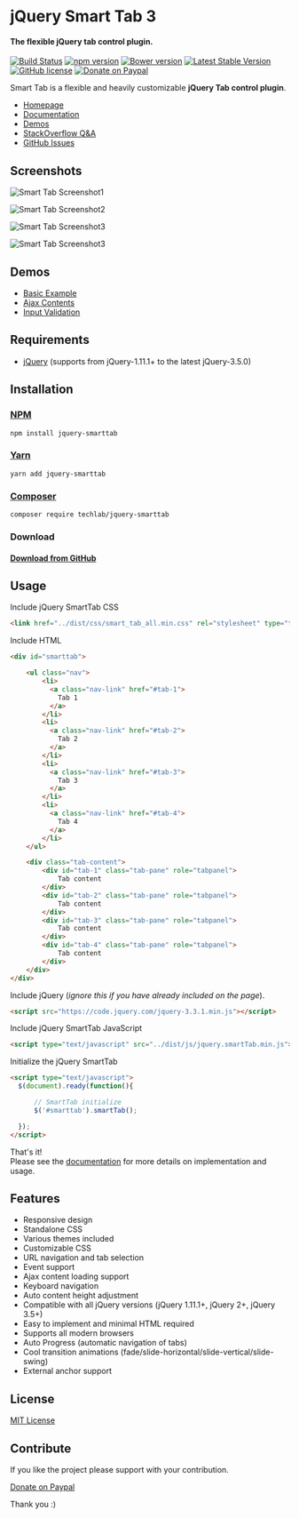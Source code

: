 # jQuery Smart Tab 3
#### The flexible jQuery tab control plugin.

[![Build Status](https://travis-ci.org/techlab/jquery-smarttab.svg?branch=master)](https://travis-ci.org/techlab/jquery-smarttab)
[![npm version](https://badge.fury.io/js/smarttab.svg)](https://badge.fury.io/js/smarttab)
[![Bower version](https://badge.fury.io/bo/smarttab.svg)](https://badge.fury.io/bo/smarttab)
[![Latest Stable Version](https://poser.pugx.org/techlab/jquery-smarttab/v/stable)](https://packagist.org/packages/techlab/jquery-smarttab)
[![GitHub license](https://img.shields.io/badge/license-MIT-blue.svg)](https://raw.githubusercontent.com/techlab/jquery-smarttab/master/LICENSE)
[![Donate on Paypal](https://img.shields.io/badge/PayPal-dipuraj-blue.svg)](https://www.paypal.me/dipuraj)

Smart Tab is a flexible and heavily customizable **jQuery Tab control plugin**.

+ [Homepage](http://techlaboratory.net/jquery-smarttab)
+ [Documentation](http://techlaboratory.net/jquery-smarttab#documentation)
+ [Demos](http://techlaboratory.net/jquery-smarttab#demo)
+ [StackOverflow Q&A](http://stackoverflow.com/questions/tagged/smart-tab)
+ [GitHub Issues](https://github.com/techlab/jquery-smarttab/issues)

Screenshots
-----
![Smart Tab Screenshot1](http://techlaboratory.net/assets/media/jquery-smart-tab/smarttab-v3-default.png)   

![Smart Tab Screenshot2](http://techlaboratory.net/assets/media/jquery-smart-tab/smarttab-v3-dark.png)   

![Smart Tab Screenshot3](http://techlaboratory.net/assets/media/jquery-smart-tab/smarttab-v3-tabs.png)   

![Smart Tab Screenshot3](http://techlaboratory.net/assets/media/jquery-smart-tab/smarttab-v3-brick.png)

Demos
-----
  + [Basic Example](http://techlaboratory.net/projects/demo/jquery-smart-tab/v3)
  + [Ajax Contents](http://techlaboratory.net/projects/demo/jquery-smart-tab/v3/ajax)
  + [Input Validation](http://techlaboratory.net/projects/demo/jquery-smart-tab/v3/multiple)

Requirements
-----
  + [jQuery](http://jquery.com/) (supports from jQuery-1.11.1+ to the latest jQuery-3.5.0)

Installation
-----

### [NPM](https://www.npmjs.com/package/jquery-smarttab)
    npm install jquery-smarttab

### [Yarn](https://yarn.pm/jquery-smarttab)
    yarn add jquery-smarttab

### [Composer](https://packagist.org/packages/techlab/jquery-smarttab)
    composer require techlab/jquery-smarttab

### Download
#### [Download from GitHub](https://github.com/techlab/jquery-smarttab/archive/master.zip)    

Usage
-----

Include jQuery SmartTab CSS
```html
<link href="../dist/css/smart_tab_all.min.css" rel="stylesheet" type="text/css" />
```

Include HTML
```html
<div id="smarttab">

    <ul class="nav">
        <li>
          <a class="nav-link" href="#tab-1">
            Tab 1
          </a>
        </li>
        <li>
          <a class="nav-link" href="#tab-2">
            Tab 2
          </a>
        </li>
        <li>
          <a class="nav-link" href="#tab-3">
            Tab 3
          </a>
        </li>
        <li>
          <a class="nav-link" href="#tab-4">
            Tab 4
          </a>
        </li>
    </ul>

    <div class="tab-content">
        <div id="tab-1" class="tab-pane" role="tabpanel">
            Tab content
        </div>
        <div id="tab-2" class="tab-pane" role="tabpanel">
            Tab content
        </div>
        <div id="tab-3" class="tab-pane" role="tabpanel">
            Tab content
        </div>
        <div id="tab-4" class="tab-pane" role="tabpanel">
            Tab content
        </div>
    </div>
</div>
```
Include jQuery (*ignore this if you have already included on the page*).
```html
<script src="https://code.jquery.com/jquery-3.3.1.min.js"></script>
```
Include jQuery SmartTab JavaScript
```html
<script type="text/javascript" src="../dist/js/jquery.smartTab.min.js"></script>
```
Initialize the jQuery SmartTab
```html
<script type="text/javascript">
  $(document).ready(function(){

      // SmartTab initialize
      $('#smarttab').smartTab();

  });
</script>
```
That's it!  
Please see the [documentation](http://techlaboratory.net/jquery-smarttab#documentation) for more details on implementation and usage.  

Features
-----

+ Responsive design
+ Standalone CSS
+ Various themes included
+ Customizable CSS
+ URL navigation and tab selection
+ Event support
+ Ajax content loading support
+ Keyboard navigation
+ Auto content height adjustment
+ Compatible with all jQuery versions (jQuery 1.11.1+, jQuery 2+, jQuery 3.5+)
+ Easy to implement and minimal HTML required
+ Supports all modern browsers
+ Auto Progress (automatic navigation of tabs)
+ Cool transition animations (fade/slide-horizontal/slide-vertical/slide-swing)
+ External anchor support

License
----
[MIT License](https://github.com/techlab/jquery-smarttab/blob/master/LICENSE)

Contribute
----
If you like the project please support with your contribution.

[Donate on Paypal](https://www.paypal.me/dipuraj)

Thank you :)
